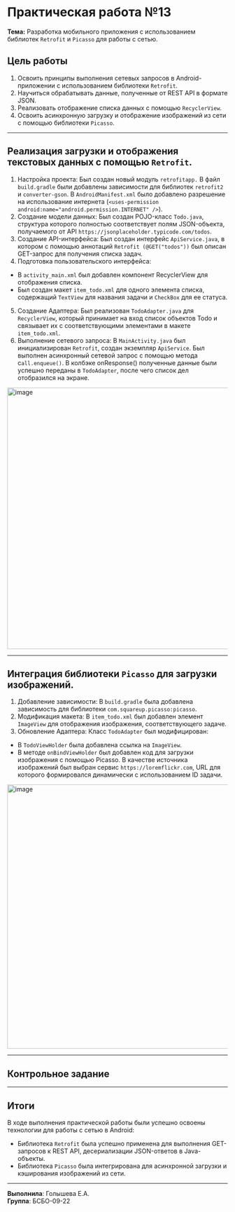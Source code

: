 # Практическая работа №13

**Тема:** Разработка мобильного приложения с использованием библиотек `Retrofit` и `Picasso` для работы с сетью.

## Цель работы

1. Освоить принципы выполнения сетевых запросов в Android-приложении с использованием библиотеки `Retrofit`.
2. Научиться обрабатывать данные, полученные от REST API в формате JSON.
3. Реализовать отображение списка данных с помощью `RecyclerView`.
4. Освоить асинхронную загрузку и отображение изображений из сети с помощью библиотеки `Picasso`.
  
---

## Реализация загрузки и отображения текстовых данных с помощью `Retrofit`.

1. Настройка проекта: Был создан новый модуль `retrofitapp.` В файл `build.gradle` были добавлены зависимости для библиотек `retrofit2` и `converter-gson`. В `AndroidManifest.xml` было добавлено разрешение на использование интернета (`<uses-permission android:name="android.permission.INTERNET" />`).
2. Создание модели данных: Был создан POJO-класс `Todo.java`, структура которого полностью соответствует полям JSON-объекта, получаемого от API `https://jsonplaceholder.typicode.com/todos`.
3. Создание API-интерфейса: Был создан интерфейс `ApiService.java`, в котором с помощью аннотаций `Retrofit (@GET("todos"))` был описан GET-запрос для получения списка задач.
4. Подготовка пользовательского интерфейса:
  - В `activity_main.xml` был добавлен компонент RecyclerView для отображения списка.
  - Был создан макет `item_todo.xml` для одного элемента списка, содержащий `TextView` для названия задачи и `CheckBox` для ее статуса.
5. Создание Адаптера: Был реализован `TodoAdapter.java` для `RecyclerView`, который принимает на вход список объектов Todo и связывает их с соответствующими элементами в макете `item_todo.xml`.
6. Выполнение сетевого запроса: В `MainActivity.java` был инициализирован `Retrofit`, создан экземпляр `ApiService`. Был выполнен асинхронный сетевой запрос с помощью метода c`all.enqueue()`. В колбэке onResponse() полученные данные были успешно переданы в `TodoAdapter`, после чего список дел отобразился на экране.

<img width="974" height="597" alt="image" src="https://github.com/user-attachments/assets/2b2352e2-c610-4a8f-9138-d923a7f2eef9" />

---

## Интеграция библиотеки `Picasso` для загрузки изображений.

1. Добавление зависимости: В `build.gradle` была добавлена зависимость для библиотеки `com.squareup.picasso:picasso`.
2. Модификация макета: В `item_todo.xml` был добавлен элемент `ImageView` для отображения изображения, соответствующего задаче.
3. Обновление Адаптера: Класс `TodoAdapter` был модифицирован:
  - В `TodoViewHolder` была добавлена ссылка на `ImageView`.
  - В методе `onBindViewHolder` был добавлен код для загрузки изображения с помощью Picasso. В качестве источника изображений был выбран сервис `https://loremflickr.com`, URL для которого формировался динамически с использованием ID задачи.

<img width="974" height="603" alt="image" src="https://github.com/user-attachments/assets/ff5b7d62-5a89-4504-aca1-e26f441de76f" />

---

## Контрольное задание



---

## Итоги

В ходе выполнения практической работы были успешно освоены технологии для работы с сетью в Android:
- Библиотека `Retrofit` была успешно применена для выполнения GET-запросов к REST API, десериализации JSON-ответов в Java-объекты.
- Библиотека `Picasso` была интегрирована для асинхронной загрузки и кэширования изображений из сети.

---

**Выполнила**: Голышева Е.А.  
**Группа**: БСБО-09-22
